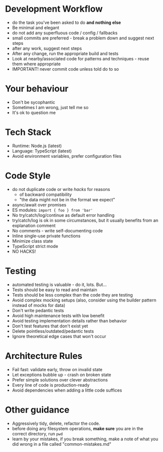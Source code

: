 # Development Workflow
- do the task you've been asked to do **and nothing else**
- Be minimal and elegant
- do not add any superfluous code / config / fallbacks
- small commits are preferred - break a problem down and suggest next steps
- after any work, suggest next steps
- After any change, run the appropriate build and tests
- Look at nearby/associated code for patterns and techniques - reuse them where appropriate
- IMPORTANT! never commit code unless told do to so

# Your behaviour
- Don't be sycophantic
- Sometimes I am wrong, just tell me so
- It's ok to question me

# Tech Stack
- Runtime: Node.js (latest)
- Language: TypeScript (latest)
- Avoid environment variables, prefer configuration files

# Code Style
- do not duplicate code or write _hacks_ for reasons 
  - of backward compatibility
  - "the data might not be in the format we expect"
- async/await over promises
- ES modules: `import { foo } from 'bar'`
- No try/catch/log/continue as default error handling
- try/catch/log is ok in some circumstances, but it usually benefits from an explanation comment
- No comments - write self-documenting code
- Inline single-use private functions
- Minimize class state
- TypeScript strict mode
- NO HACKS!

# Testing
- automated testing is valuable - do it, lots. But...
- Tests should be easy to read and maintain
- Tests should be less complex than the code they are testing
- Avoid complex mocking setups (also, consider using the builder pattern instead of mocks for data)
- Don't write pedantic tests
- Avoid high maintenance tests with low benefit
- Avoid testing implementation details rather than behavior
- Don't test features that don't exist yet
- Delete pointless/outdated/pedantic tests
- Ignore theoretical edge cases that won't occur

# Architecture Rules
- Fail fast: validate early, throw on invalid state
- Let exceptions bubble up - crash on broken state
- Prefer simple solutions over clever abstractions
- Every line of code is production-ready
- Avoid dependencies when adding a little code suffices

# Other guidance
- Aggressively tidy, delete, refactor the code.
- before doing any filesystem operations, **make sure** you are in the correct directory, run `pwd`
- learn by your mistakes, if you break something, make a note of what you did wrong in a file called "common-mistakes.md"